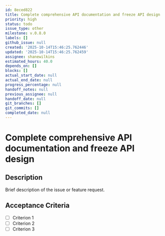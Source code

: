 ```yaml
---
id: 8eced822
title: Complete comprehensive API documentation and freeze API design
priority: high
status: todo
issue_type: other
milestone: v.0.8.0
labels: []
github_issue: null
created: '2025-10-14T15:46:25.762446'
updated: '2025-10-14T15:46:25.762459'
assignee: shanewilkins
estimated_hours: 40.0
depends_on: []
blocks: []
actual_start_date: null
actual_end_date: null
progress_percentage: null
handoff_notes: null
previous_assignee: null
handoff_date: null
git_branches: []
git_commits: []
completed_date: null
---
```


# Complete comprehensive API documentation and freeze API design

## Description

Brief description of the issue or feature request.

## Acceptance Criteria

- [ ] Criterion 1
- [ ] Criterion 2
- [ ] Criterion 3